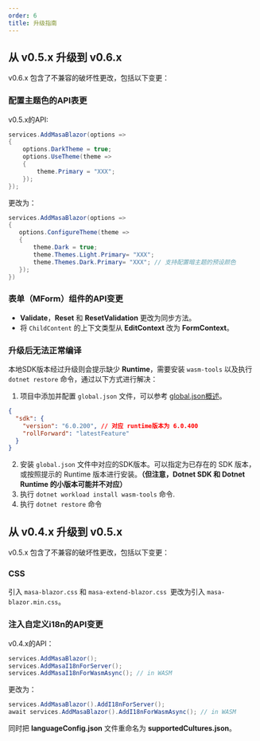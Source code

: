 ```yaml
---
order: 6
title: 升级指南
---
```



## 从 v0.5.x 升级到 v0.6.x

v0.6.x 包含了不兼容的破坏性更改，包括以下变更：

### 配置主题色的API表更

v0.5.x的API:

```csharp
services.AddMasaBlazor(options =>
{
    options.DarkTheme = true;
    options.UseTheme(theme =>
    {
        theme.Primary = "XXX";
    });
});
```

更改为：

```csharp
services.AddMasaBlazor(options =>
{
   options.ConfigureTheme(theme =>
   {
       theme.Dark = true;
       theme.Themes.Light.Primary= "XXX";
       theme.Themes.Dark.Primary= "XXX"; // 支持配置暗主题的预设颜色
   });
})
```

### 表单（MForm）组件的API变更

- **Validate**，**Reset** 和 **ResetValidation** 更改为同步方法。
- 将 `ChildContent` 的上下文类型从 **EditContext** 改为 **FormContext**。

### 升级后无法正常编译

本地SDK版本经过升级则会提示缺少 **Runtime**，需要安装 `wasm-tools` 以及执行 `dotnet restore` 命令，通过以下方式进行解决：

1. 项目中添加并配置 `global.json` 文件，可以参考 [global.json概述](https://learn.microsoft.com/zh-cn/dotnet/core/tools/global-json)。
```json
{
  "sdk": {
    "version": "6.0.200", // 对应 runtime版本为 6.0.400
    "rollForward": "latestFeature"
  }
}
```
2. 安装 `global.json` 文件中对应的SDK版本。可以指定为已存在的 SDK 版本，或按照提示的 Runtime 版本进行安装。**（但注意，Dotnet SDK 和 Dotnet Runtime 的小版本可能并不对应）**
3. 执行 `dotnet workload install wasm-tools` 命令.
4. 执行 `dotnet restore` 命令

## 从 v0.4.x 升级到 v0.5.x

v0.5.x 包含了不兼容的破坏性更改，包括以下变更：

### CSS

引入 `masa-blazor.css` 和 `masa-extend-blazor.css `更改为引入 `masa-blazor.min.css`。

### 注入自定义i18n的API变更

v0.4.x的API：

```csharp
services.AddMasaBlazor();
services.AddMasaI18nForServer();
services.AddMasaI18nForWasmAsync(); // in WASM
```


更改为：

```csharp
services.AddMasaBlazor().AddI18nForServer();
await services.AddMasaBlazor().AddI18nForWasmAsync(); // in WASM
```

同时把 **languageConfig.json** 文件重命名为 **supportedCultures.json**。
